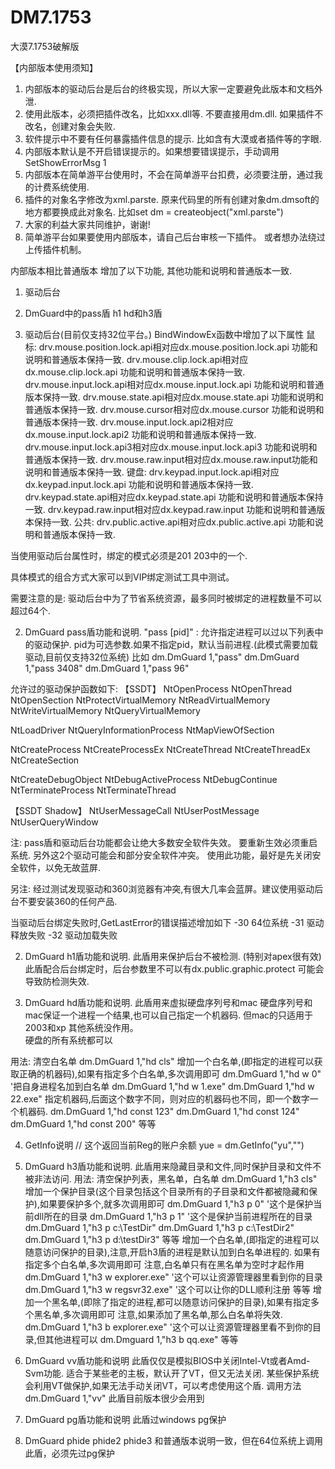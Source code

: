 # DM7.1753
大漠7.1753破解版

【内部版本使用须知】
1. 内部版本的驱动后台是后台的终极实现，所以大家一定要避免此版本和文档外泄.
2. 使用此版本，必须把插件改名，比如xxx.dll等. 不要直接用dm.dll. 如果插件不改名，创建对象会失败.
3. 软件提示中不要有任何暴露插件信息的提示. 比如含有大漠或者插件等的字眼.
4. 内部版本默认是不开启错误提示的。如果想要错误提示，手动调用SetShowErrorMsg 1
5. 内部版本在简单游平台使用时，不会在简单游平台扣费，必须要注册，通过我的计费系统使用.
6. 插件的对象名字修改为xml.parste. 原来代码里的所有创建对象dm.dmsoft的地方都要换成此对象名. 比如set dm = createobject("xml.parste")
7. 大家的利益大家共同维护，谢谢!
8. 简单游平台如果要使用内部版本，请自己后台审核一下插件。 或者想办法绕过上传插件机制。

内部版本相比普通版本 增加了以下功能, 其他功能和说明和普通版本一致.
1. 驱动后台
2. DmGuard中的pass盾 h1 hd和h3盾


1. 驱动后台(目前仅支持32位平台。)
BindWindowEx函数中增加了以下属性 
鼠标: 
drv.mouse.position.lock.api相对应dx.mouse.position.lock.api 功能和说明和普通版本保持一致. 
drv.mouse.clip.lock.api相对应dx.mouse.clip.lock.api 功能和说明和普通版本保持一致. 
drv.mouse.input.lock.api相对应dx.mouse.input.lock.api 功能和说明和普通版本保持一致. 
drv.mouse.state.api相对应dx.mouse.state.api 功能和说明和普通版本保持一致. 
drv.mouse.cursor相对应dx.mouse.cursor 功能和说明和普通版本保持一致. 
drv.mouse.input.lock.api2相对应dx.mouse.input.lock.api2 功能和说明和普通版本保持一致. 
drv.mouse.input.lock.api3相对应dx.mouse.input.lock.api3 功能和说明和普通版本保持一致. 
drv.mouse.raw.input相对应dx.mouse.raw.input功能和说明和普通版本保持一致. 
键盘:
drv.keypad.input.lock.api相对应dx.keypad.input.lock.api 功能和说明和普通版本保持一致. 
drv.keypad.state.api相对应dx.keypad.state.api 功能和说明和普通版本保持一致. 
drv.keypad.raw.input相对应dx.keypad.raw.input 功能和说明和普通版本保持一致. 
公共:
drv.public.active.api相对应dx.public.active.api 功能和说明和普通版本保持一致. 

当使用驱动后台属性时，绑定的模式必须是201 203中的一个.


具体模式的组合方式大家可以到VIP绑定测试工具中测试。

需要注意的是: 驱动后台中为了节省系统资源，最多同时被绑定的进程数量不可以超过64个.

2. DmGuard  pass盾功能和说明. 
"pass [pid]" : 允许指定进程可以过以下列表中的驱动保护. pid为可选参数.如果不指定pid，默认当前进程.(此模式需要加载驱动,目前仅支持32位系统)
比如
dm.DmGuard 1,"pass"
dm.DmGuard 1,"pass 3408"
dm.DmGuard 1,"pass 96"

允许过的驱动保护函数如下:
【SSDT】
NtOpenProcess
NtOpenThread
NtOpenSection
NtProtectVirtualMemory
NtReadVirtualMemory
NtWriteVirtualMemory
NtQueryVirtualMemory

NtLoadDriver
NtQueryInformationProcess
NtMapViewOfSection


NtCreateProcess
NtCreateProcessEx
NtCreateThread
NtCreateThreadEx
NtCreateSection

NtCreateDebugObject
NtDebugActiveProcess
NtDebugContinue
NtTerminateProcess
NtTerminateThread

【SSDT Shadow】
NtUserMessageCall
NtUserPostMessage
NtUserQueryWindow

注: pass盾和驱动后台功能都会让绝大多数安全软件失效。 要重新生效必须重启系统. 另外这2个驱动可能会和部分安全软件冲突。
使用此功能，最好是先关闭安全软件，以免无故蓝屏. 

另注: 经过测试发现驱动和360浏览器有冲突,有很大几率会蓝屏。建议使用驱动后台不要安装360的任何产品.

当驱动后台绑定失败时,GetLastError的错误描述增加如下
-30 64位系统
-31 驱动释放失败 
-32 驱动加载失败 



2. DmGuard  h1盾功能和说明. 
此盾用来保护后台不被检测. (特别对apex很有效)
此盾配合后台绑定时，后台参数里不可以有dx.public.graphic.protect 可能会导致防检测失效.

3. DmGuard  hd盾功能和说明. 
此盾用来虚拟硬盘序列号和mac
硬盘序列号和mac保证一个进程一个结果,也可以自己指定一个机器码.
但mac的只适用于2003和xp 其他系统没作用。  
硬盘的所有系统都可以

用法:
清空白名单
dm.DmGuard 1,"hd cls"
增加一个白名单,(即指定的进程可以获取正确的机器码),如果有指定多个白名单,多次调用即可
dm.DmGuard 1,"hd w 0" '把自身进程名加到白名单
dm.DmGuard 1,"hd w 1.exe"
dm.DmGuard 1,"hd w 22.exe"
指定机器码,后面这个数字不同，则对应的机器码也不同，即一个数字一个机器码.
dm.DmGuard 1,"hd const 123"
dm.DmGuard 1,"hd const 124"
dm.DmGuard 1,"hd const 200"
等等


4. GetInfo说明
// 这个返回当前Reg的账户余额
yue = dm.GetInfo("yu","") 


5. DmGuard  h3盾功能和说明. 
此盾用来隐藏目录和文件,同时保护目录和文件不被非法访问.
用法:
清空保护列表，黑名单，白名单
dm.DmGuard 1,"h3 cls"
增加一个保护目录(这个目录包括这个目录所有的子目录和文件都被隐藏和保护),如果要保护多个,就多次调用即可
dm.DmGuard 1,"h3 p 0" '这个是保护当前dll所在的目录
dm.DmGuard 1,"h3 p 1" '这个是保护当前进程所在的目录
dm.DmGuard 1,"h3 p c:\TestDir"
dm.DmGuard 1,"h3 p c:\TestDir2"
dm.DmGuard 1,"h3 p d:\testDir3"
等等
增加一个白名单,(即指定的进程可以随意访问保护的目录),注意,开启h3盾的进程是默认加到白名单进程的. 如果有指定多个白名单,多次调用即可
注意,白名单只有在黑名单为空时才起作用
dm.DmGuard 1,"h3 w explorer.exe" '这个可以让资源管理器里看到你的目录
dm.DmGuard 1,"h3 w regsvr32.exe" '这个可以让你的DLL顺利注册
等等
增加一个黑名单,(即除了指定的进程,都可以随意访问保护的目录),如果有指定多个黑名单,多次调用即可
注意,如果添加了黑名单,那么白名单将失效.
dm.DmGuard 1,"h3 b explorer.exe" '这个可以让资源管理器里看不到你的目录,但其他进程可以
dm.Dmguard 1,"h3 b qq.exe"
等等


6. DmGuard vv盾功能和说明
此盾仅仅是模拟BIOS中关闭Intel-Vt或者Amd-Svm功能. 适合于某些老的主板，默认开了VT，但又无法关闭.
某些保护系统会利用VT做保护,如果无法手动关闭VT，可以考虑使用这个盾.
调用方法
dm.DmGuard 1,"vv"
此盾目前版本很少会用到


7. DmGuard pg盾功能和说明
此盾过windows pg保护


8. DmGuard phide phide2 phide3
和普通版本说明一致，但在64位系统上调用此盾，必须先过pg保护
